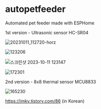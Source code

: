 # autopetfeeder
Automated pet feeder made with ESPHome 

1st version - Ultrasonic sensor HC-SR04

![20231011_112720-horz](https://github.com/sevengivings/autopetfeeder/assets/2328500/d991ff60-f46b-4c16-9cdc-63db017f3231)

![123206](https://github.com/sevengivings/autopetfeeder/assets/2328500/49d82c50-fd5c-4085-898e-c82643fa850d)

![스크린샷 2023-10-11 123147](https://github.com/sevengivings/autopetfeeder/assets/2328500/9d5f902b-f0c7-4e54-8d24-afc0eedc4316)

![172301](https://github.com/sevengivings/autopetfeeder/assets/2328500/b003151e-9193-48b4-8353-d4b195360504)

2nd version - 8x8 thermal sensor MCU8833 

![165230](https://github.com/sevengivings/autopetfeeder/assets/2328500/ed004c01-10b7-4d8b-a099-c494bfea1283)

https://imky.tistory.com/86 (in Korean)
